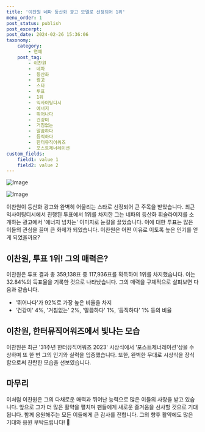 ```yaml
---
title: '이찬원 네파 등산화 광고 모델로 선정되어 1위'
menu_order: 1
post_status: publish
post_excerpt: 
post_date: 2024-02-26 15:36:06
taxonomy:
    category:
        - 연예
    post_tag:
        - 이찬원
        -  네파
        -  등산화
        -  광고
        -  스타
        -  투표
        -  1위
        -  익사이팅디시
        -  에너지
        -  뛰어나다
        -  건강미
        -  거침없는
        -  말끔하다
        -  듬직하다
        -  한터뮤직어워즈
        -  포스트제너레이션
custom_fields:
    field1: value 1
    field2: value 2
---
```


![Image](https://mimgnews.pstatic.net/image/311/2024/02/26/0001695633_001_20240226070104753.jpg?type=w540)

![Image](https://ssl.pstatic.net/mimgnews/image/311/2024/02/26/0001695633_002_20240226070104787.jpg?type=w540)

이찬원이 등산화 광고와 완벽히 어울리는 스타로 선정되어 큰 주목을 받았습니다. 최근 익사이팅디시에서 진행된 투표에서 1위를 차지한 그는 네파의 등산화 휘슬라이저를 소개하는 광고에서 '에너지 넘치는' 이미지로 눈길을 끌었습니다. 이에 대한 투표는 많은 이들의 관심을 끌며 큰 화제가 되었습니다. 이찬원은 어떤 이유로 이토록 높은 인기를 얻게 되었을까요?
## 이찬원, 투표 1위! 그의 매력은?
이찬원은 투표 결과 총 359,138표 중 117,936표를 획득하여 1위를 차지했습니다. 이는 32.84%의 득표율을 기록한 것으로 나타났습니다. 그의 매력을 구체적으로 살펴보면 다음과 같습니다.
- '뛰어나다'가 92%로 가장 높은 비율을 차지
- '건강미' 4%, '거침없는' 2%, '말끔하다' 1%, '듬직하다' 1% 등의 비율
## 이찬원, 한터뮤직어워즈에서 빛나는 모습
이찬원은 최근 '31주년 한터뮤직어워즈 2023' 시상식에서 '포스트제너레이션'상을 수상하며 또 한 번 그의 인기와 실력을 입증했습니다. 또한, 완벽한 무대로 시상식을 장식함으로써 찬란한 모습을 선보였습니다.
## 마무리
이처럼 이찬원은 그의 다채로운 매력과 뛰어난 능력으로 많은 이들의 사랑을 받고 있습니다. 앞으로 그가 더 많은 활약을 펼치며 팬들에게 새로운 즐거움을 선사할 것으로 기대됩니다. 함께 응원해주는 모든 이들에게 큰 감사를 전합니다. 그의 향후 활약에도 많은 기대와 응원 부탁드립니다! 🌟
